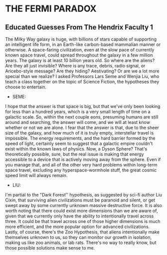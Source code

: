 # THE FERMI PARADOX

## Educated Guesses From The Hendrix Faculty 1

The Milky Way galaxy is huge, with billions of stars capable of supporting an intelligent life form,
in an Earth-like carbon-based mammalian manner or otherwise. A space-faring civilization, even
at the slow pace of currently known space travel, could spread throughout the galaxy in a few
million years. The galaxy is at least 10 billion years old. So where are the aliens? Are they all
just invisible? Where is any trace, debris, radio signal, or Aricebo-style message? Are they
hiding? Aestivating? Or are we a lot more special than we realize? I asked Professors Lars
Seme and Wenjia Liu, who teach a class together on the topic of Science Fiction, the
hypotheses they choose to entertain.

- SEME:

I hope that the answer is that space is big, but that we've only been looking for less than a
hundred years, which is a very small length of time on a galactic scale. So, within the next
couple eons, presuming humans are still around and searching, the answer will come, and we
will at least know whether or not we are alone. I fear that the answer is that, due to the sheer
size of the galaxy, and how much of it is truly empty, interstellar travel is impossible. The energy
requirements, and the hard barrier formed by the speed of light, certainly seem to suggest that a
galactic empire couldn't exist within the known laws of physics. Now, a Dyson Sphere? That's
theoretically possible, sure, but the real issue is making that energy accessible to a device that
is actively moving away from the sphere. Even if you manage that, and all of the other very hard
problems within long-term space travel, excluding any hyperspace-wormhole stuff, the great
cosmic speed limit will always remain.

- LIU:

I'm partial to the "Dark Forest'' hypothesis, as suggested by sci-fi author Liu Cixin, that surviving
alien civilizations must be paranoid and silent, or get swept away by some currently unknown
massive destructive force. It is also worth noting that there could exist more dimensions than we 
are aware of, given that we currently only have the ability to intentionally travel across three. It 
could be that travel across one of those higher dimensions is much more efficient, and the more
popular option for advanced civilizations. Lastly, of course, there's the Zoo Hypothesis, that
aliens intentionally make themselves unknown to us, so they can monitor our growth in isolation,
making us like zoo animals, or lab rats. There's no way to really know, but those possible
solutions make sense to me.
